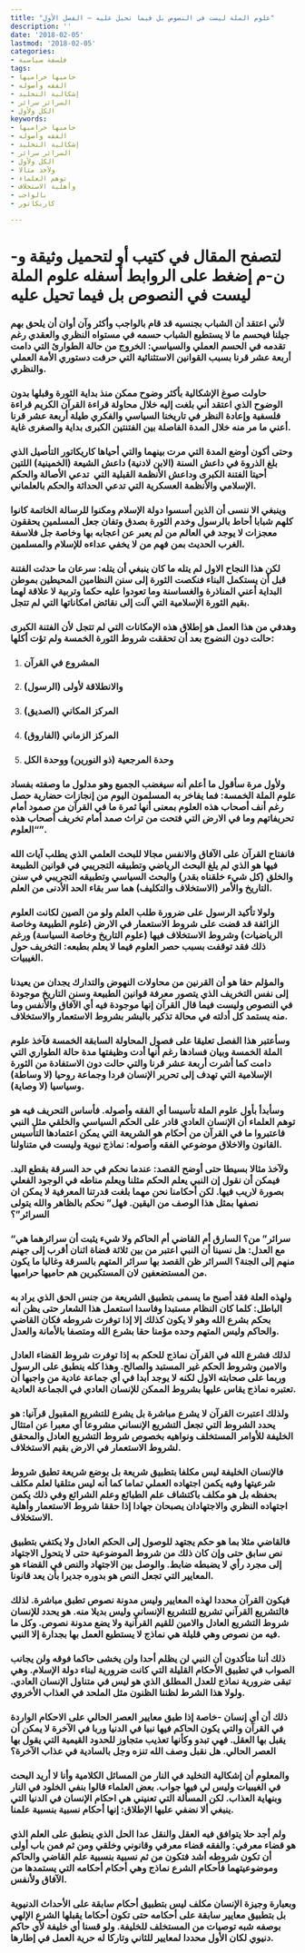 ```yaml
---
title: "علوم الملة ليست في النصوص بل فيما تحيل عليه – الفصل الأول"
description: ''
date: '2018-02-05'
lastmod: '2018-02-05'
categories:
- فلسفة سياسية
tags:
- حاميها حراميها
- الفقه وأصوله
- إشكالية التخليد
- السرائر سرائر
- الكل ولأول
keywords:
- حاميها حراميها
- الفقه وأصوله
- إشكالية التخليد
- السرائر سرائر
- الكل ولأول
- ولآخذ مثالا
- توهم العلماء
- وأهلية الاستخلاف
- بالواجب
- كاريكاتور

---
```

# **لتصفح المقال في كتيب أو لتحميل وثيقة و-ن-م إضغط على الروابط أسفله** **علوم الملة ليست في النصوص بل فيما تحيل عليه**

### لأني اعتقد أن الشباب بجنسيه قد قام بالواجب وأكثر وآن أوان أن يلحق بهم جيلنا فيحسم ما لا يستطيع الشباب حسمه في مستواه النظري والعقدي رغم تقدمه في الحسم العملي والسياسي: الخروج من حالة الطوارئ التي دامت أربعة عشر قرنا بسبب القوانين الاستثنائية التي حرفت دستوري الأمة العملي والنظري.

### حاولت صوغ الإشكالية بأكثر وضوح ممكن منذ بداية الثورة وقبلها بدون الوضوح الذي اعتقد أني بلغت إليه خلال محاولة قراءة القرآن الكريم قراءة فلسفية وإعادة النظر في تاريخنا السياسي والفكري طيلة أربعة عشر قرنا أعني ما مر منه خلال المدة الفاصلة بين الفتنتين الكبرى بداية والصغرى غاية.

### وحتى أكون أوضع المدة التي مرت بينهما والتي أحياها كاريكاتور التأصيل الذي بلغ الذروة في داعش السنة (الابن لادنية) داعش الشيعة (الخمينية) اللتين أحيتا الفتنة الكبرى وداعش الأنظمة القبلية التي  تدعي الأصالة والحكم الإسلامي والأنظمة العسكرية التي تدعي الحداثة والحكم بالعلماني.

### وينبغي الا ننسى أن الذين أسسوا دولة الإسلام ومكنوا للرسالة الخاتمة كانوا كلهم شبابا أحاط بالرسول وخدم الثورة بصدق وتفان جعل المسلمين يحققون معجزات لا يوجد في العالم من لم يعبر عن اعجابه بها وخاصة جل فلاسفة الغرب الحديث بمن فهم من لا يخفي عداءه للإسلام والمسلمين.

### لكن هذا النجاح الاول لم يتله ما كان ينبغي أن يتله: سرعان ما حدثت الفتنة قبل أن يستكمل البناء فنكصت الثورة إلى سنن النظامين المحيطين بموطن البداية أعني المناذرة والغساسنة وما تعودوا عليه حكما وتربية لا علاقة لهما بقيم الثورة الإسلامية التي آلت إلى نقائض امكاناتها التي لم تتجل.

### وهدفي من هذا العمل هو إطلاق هذه الإمكانات التي لم تتجل لأن الفتنة الكبرى حالت دون النضوج بعد أن تحققت شروط الثورة الخمسة ولم تؤت أكلها:

1. ### المشروع في القرآن
2. ### والانطلاقة لأولى (الرسول)
3. ### المركز المكاني (الصديق)
4. ### المركز الزماني (الفاروق)
5. ### وحدة المرجعية (ذو النورين) ووحدة الكل

### ولأول مرة سأقول ما أعلم أنه سيغضب الجميع وهو مدلول ما وصفته بفساد علوم الملة الخمسة: فما يفاخر به المسلمون اليوم من إنجازات حضارية حصل رغم أنف أصحاب هذه العلوم بمعنى أنها ثمرة ما في القرآن من صمود أمام تحريفاتهم وما في الارض التي فتحت من تراث صمد أمام تخريف أصحاب هذه “العلوم”.

### فانفتاح القرآن على الآفاق والانفس مجالا للبحث العلمي الذي يطلب آيات الله فيها هو الذي لم يلغ البحث الرياضي وتطبيقه التجريبي في قوانين الطبيعة والخلق (كل شيء خلقناه بقدر) والبحث السياسي وتطبيقه التجريبي في سنن التاريخ والأمر (الاستخلاف والتكليف) هما سر بقاء الحد الأدنى من العلم.

### ولولا تأكيد الرسول على ضرورة طلب العلم ولو من الصين لكانت العلوم الزائفة قد قضت على شروط الاستعمار في الارض (علوم الطبيعة وخاصة الرياضيات) وشروط الاستخلاف فيها (علوم التاريخ وخاصة السياسة) ورغم ذلك فقد توقفت بسبب حصر العلوم فيما لا يعلم بطبعه: التخريف حول الغيبيات.

### والمؤلم حقا هو أن القرنين من محاولات النهوض والتدارك يجدان من يعيدنا إلى نفس التخريف الذي يتصور معرفة قوانين الطبيعة وسنن التاريخ موجودة في النصوص وليست فيما قال القرآن إنها موجودة فيه أي الآفاق والأنفس وما منه يستمد كل أدلته في محالة تذكير بالبشر بشروط الاستعمار والاستخلاف.

### وسأعتبر هذا الفصل تعليقا على فصول المحاولة السابقة الخمسة فآخذ علوم الملة الخمسة وبيان فسادها رغم أنها أدت وظيفتها مدة حالة الطواري التي دامت كما أشرت أربعة عشر قرنا والتي حالت دون الاستفادة من الثورة الإسلامية التي تهدف إلى تحرير الإنسان فردا وجماعة روحيا (لا وساطة) وسياسيا (لا وصاية).

### وسأبدأ بأول علوم الملة تأسيسا أي الفقه وأصوله. فأساس التحريف فيه هو توهم العلماء أن الإنسان العادي قادر على الحكم السياسي والخلقي مثل النبي فاعتبروا ما في القرآن من أحكام هو الشريعة التي يمكن اعتمادها التأسيس القانون والاخلاق موضوعي الفقه وأصوله: نماذج نبوية وليست في متناولنا.

### ولآخذ مثالا بسيطا حتى أوضح القصد: عندما نحكم في حد السرقة بقطع اليد. فيمكن أن نقول إن النبي يعلم الحكم مثلنا ويعلم مناطه في الوجود الفعلي بصورة لاريب فيها. لكن أحكامنا نحن مهما بلغت قدرتنا المعرفية لا يمكن ان نصفها بمثل هذا الوصف من اليقين. فهل” نحكم بالظاهر والله يتولى السرائر”؟

### “سرائر” من؟ السارق أم القاضي أم الحاكم ولا شيء يثبت أن سرائرهما هي مع العدل: هل نسينا أن النبي اعتبر من بين ثلاثة قضاة اثنان أقرب إلى جهنم منهم إلى الجنة؟ السرائر ظن القصد بها سرائر المتهم بالسرقة وغالبا ما يكون من المستضعفين لان المستكبرين هم حاميها حراميها.

### ولهذه العلة فقد أصبح ما يسمى بتطبيق الشريعة من جنس الحق الذي يراد به الباطل: كلما كان النظام مستبدا وفاسدا استعمل هذا الشعار حتى يظن أنه بحكم بشرع الله وهو لا يكون كذلك إلا إذا توفرت شروطه فكان القاضي والحاكم وليس المتهم وحده مؤمنا حقا بشرع الله ومتصفا بالأمانة والعدل.

### لذلك فشرع الله في القرآن نماذج للحكم به إذا توفرت شروط القضاء العادل والامين وشروط الحكم غير المستبد والصالح. وهذا كله ينطبق على الرسول وربما على صحابته الاول لكنه لا يوجد أبدا في أي جماعة عادية من واجبها أن تعتبره نماذج يقاس عليها بشروط الممكن للإنسان العادي في الجماعة العادية.

### ولذلك اعتبرت القرآن لا يشرع مباشرة بل يشرع للتشريع المقبول قرآنيا: هو يحدد الشروط التي تجعل التشريع الإنساني مشروعا أي معبرا عن امتثال الخليفة للأوامر المستخلف ونواهيه بخصوص شروط التشريع العادل والمحقق لشروط الاستعمار في الارض بقيم الاستخلاف.

### فالإنسان الخليفة ليس مكلفا بتطبيق شريعة بل بوضع شريعة تطبق شروط شرعيتها وفيه يكمن اجتهاده العملي تماما كما أنه ليس متلقيا لعلم مكلف بحفظه بل هو مكلف باكتشاف علم الطبائع وعلم الشرائع وفي ذلك يكمن اجتهاده النظري والاجتهادان يصبحان جهادا إذا حققا شروط الاستعمار وأهلية الاستخلاف.

### فالقاضي مثلا بما هو حكم يجتهد للوصول إلى الحكم العادل ولا يكتفي بتطبيق نص سابق حتى وإن كان ذلك من شروط الموضوعية حتى لا يتحول الاجتهاد إلى مجرد رأي لا يضبطه ضابط. والوصل بين الاجتهاد والنص في القضاء هو المعايير التي تجعل النص هو بدوره جديرا بأن يعد قانونا.

### فيكون القرآن محددا لهذه المعايير وليس مدونة نصوص تطبق مباشرة. لذلك فالتشريع القرآني تشريع للتشريع الإنساني وليس بديلا منه. هو يحدد للإنسان شروط التشريع العادل والامين للقيم القرآنية ولا يضع مدونة نصوص. وكل ما فيه من نصوص وهي قليلة هي نماذج لا يستطيع العمل بها بجدارة إلا النبي.

### ذلك أننا متأكدون أن النبي لن يظلم أحدا ولن يخشى حاكما فوقه ولن يجانب الصواب في تطبيق الأحكام القليلة التي كانت ضرورية لبناء دولة الإسلام. وهي تبقى ضرورية نماذج للعدل المطلق الذي هو ليس في متناول الإنسان العادي. ولولا هذا الشرط لظننا الظنون مثل الملحد في العذاب الأخروي.

### ذلك أن أي إنسان -خاصة إذا طبق معايير العصر الحالي على الاحكام الواردة في القرآن والتي يكون الحاكم فيها نبيا في الدنيا وربا في الآخرة لا يمكن أن يقبل بها العقل. فهي تبدو وكأنها تعذيب متجاوز للحدود القيمية التي يقول بها العصر الحالي. هل نقبل وصف الله تنزه وجل بالسادية في عذاب الآخرة؟

### والمعلوم أن إشكالية التخليد في النار من المسائل الكلامية وأنا لا أريد البحث في الغيبيات وليس لي فيها جواب. بعض العلماء قالوا بنفي الخلود في النار وبنهاية العذاب. لكن المسألة التي تعنيني هي احكام الإنسان في الدنيا التي ينبغي ألا نضفي عليها الإطلاق: إنها أحكام نسبية بنسبية علمنا.

### ولم أجد حلا يتوافق فيه العقل والنقل عدا الحل الذي ينطبق على العلم الذي هو قضاء معرفي: والفقه قضاء معرفي وقانوني وخلقي ومن ثم فمن باب أولى أن تكون شروطه أشد فتكون من ثم نسبية بنسبية علم القاضي والحاكم وموضوعيتهما فأحكام الشرع نماذج وهي أحكام أحكامه التي يستمدها من الآفاق ولأنفس.

### وبعبارة وجيزة الإنسان مكلف ليس بتطبيق أحكام سابقة على الأحداث الدنيوية بل بتطبيق معايير سابقة على أحكامه حتى تكون أحكاما يقبلها الشرع الإلهي بوصفه شبه توصيات من المستخلف للخليفة. ولو قسنا أي خليفة لأي حاكم دنيوي لكان الأول محددا لمعايير للثاني وتاركا له حرية العمل في إطارها.

###